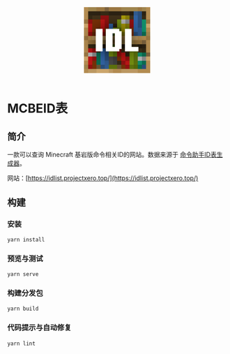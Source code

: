 <div align="center"><img width="30%" alt="icon" src="./icons/icon.png"></div>
<br />

# MCBEID表

## 简介
一款可以查询 Minecraft 基岩版命令相关ID的网站。数据来源于 [命令助手ID表生成器](https://github.com/XeroAlpha/caidlist)。

网站：[https://idlist.projectxero.top/](https://idlist.projectxero.top/)

## 构建

### 安装
```
yarn install
```

### 预览与测试
```
yarn serve
```

### 构建分发包
```
yarn build
```

### 代码提示与自动修复
```
yarn lint
```
